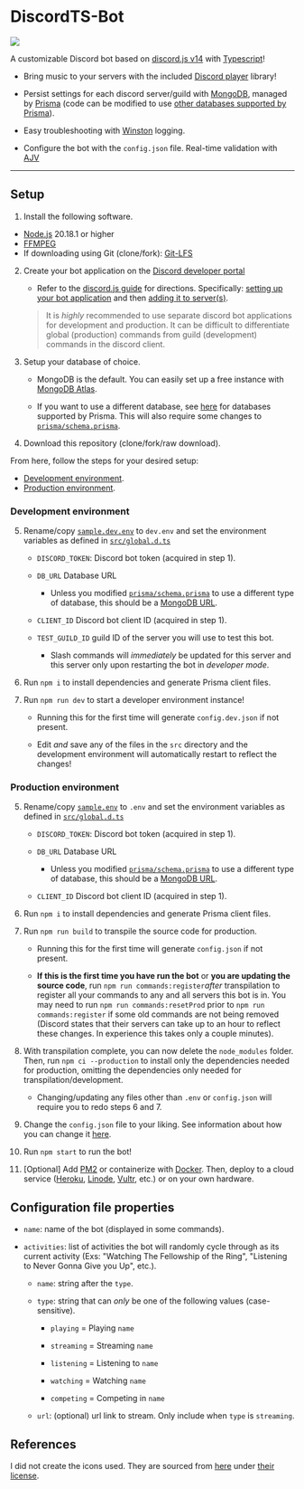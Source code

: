 # DiscordTS-Bot

[![](https://img.shields.io/github/license/IronBatman2715/DiscordTS-Bot.svg?branch=main)](https://github.com/IronBatman2715/DiscordTS-Bot/blob/main/LICENSE)

A customizable Discord bot based on [discord.js v14](https://discord.js.org) with [Typescript](https://www.typescriptlang.org/)!

- Bring music to your servers with the included [Discord player](https://discord-player.js.org) library!

- Persist settings for each discord server/guild with [MongoDB](https://www.mongodb.com/), managed by [Prisma](https://www.prisma.io) (code can be modified to use [other databases supported by Prisma](https://www.prisma.io/docs/reference/database-reference/supported-databases)).

- Easy troubleshooting with [Winston](https://github.com/winstonjs/winston) logging.

- Configure the bot with the `config.json` file. Real-time validation with [AJV](https://ajv.js.org/)

---

## Setup

1. Install the following software.

- [Node.js](https://nodejs.org/) 20.18.1 or higher
- [FFMPEG](https://ffmpeg.org/)
- If downloading using Git (clone/fork): [Git-LFS](https://git-lfs.com/)

2. Create your bot application on the [Discord developer portal](https://discord.com/developers/applications)

   - Refer to the [discord.js guide](https://discordjs.guide) for directions. Specifically: [setting up your bot application](https://discordjs.guide/preparations/setting-up-a-bot-application) and then [adding it to server(s)](https://discordjs.guide/preparations/adding-your-bot-to-servers).

   > It is _highly_ recommended to use separate discord bot applications for development and production. It can be difficult to differentiate global (production) commands from guild (development) commands in the discord client.

3. Setup your database of choice.

   - MongoDB is the default. You can easily set up a free instance with [MongoDB Atlas](https://www.mongodb.com/atlas).

   - If you want to use a different database, see [here](https://www.prisma.io/docs/reference/database-reference/supported-databases) for databases supported by Prisma. This will also require some changes to [`prisma/schema.prisma`](prisma/schema.prisma).

4. Download this repository (clone/fork/raw download).

From here, follow the steps for your desired setup:

- [Development environment](#development-environment).
- [Production environment](#production-environment).

### Development environment

5. Rename/copy [`sample.dev.env`](sample.dev.env) to `dev.env` and set the environment variables as defined in [`src/global.d.ts`](src/global.d.ts)

   - `DISCORD_TOKEN`: Discord bot token (acquired in step 1).

   - `DB_URL` Database URL

     - Unless you modified [`prisma/schema.prisma`](prisma/schema.prisma) to use a different type of database, this should be a [MongoDB URL](https://www.mongodb.com/docs/manual/reference/connection-string/).

   - `CLIENT_ID` Discord bot client ID (acquired in step 1).

   - `TEST_GUILD_ID` guild ID of the server you will use to test this bot.

     - Slash commands will _immediately_ be updated for this server and this server only upon restarting the bot in _developer mode_.

6. Run `npm i` to install dependencies and generate Prisma client files.

7. Run `npm run dev` to start a developer environment instance!

   - Running this for the first time will generate `config.dev.json` if not present.

   - Edit _and_ save any of the files in the `src` directory and the development environment will automatically restart to reflect the changes!

### Production environment

5. Rename/copy [`sample.env`](sample.env) to `.env` and set the environment variables as defined in [`src/global.d.ts`](src/global.d.ts)

   - `DISCORD_TOKEN`: Discord bot token (acquired in step 1).

   - `DB_URL` Database URL

     - Unless you modified [`prisma/schema.prisma`](prisma/schema.prisma) to use a different type of database, this should be a [MongoDB URL](https://www.mongodb.com/docs/manual/reference/connection-string/).

   - `CLIENT_ID` Discord bot client ID (acquired in step 1).

6. Run `npm i` to install dependencies and generate Prisma client files.

7. Run `npm run build` to transpile the source code for production.

   - Running this for the first time will generate `config.json` if not present.

   - **If this is the first time you have run the bot** or **you are updating the source code**, run `npm run commands:register`_after_ transpilation to register all your commands to any and all servers this bot is in. You may need to run `npm run commands:resetProd` prior to `npm run commands:register` if some old commands are not being removed (Discord states that their servers can take up to an hour to reflect these changes. In experience this takes only a couple minutes).

8. With transpilation complete, you can now delete the `node_modules` folder. Then, run `npm ci --production` to install only the dependencies needed for production, omitting the dependencies only needed for transpilation/development.

   - Changing/updating any files other than `.env` or `config.json` will require you to redo steps 6 and 7.

9. Change the `config.json` file to your liking. See information about how you can change it [here](#configuration-file-properties).

10. Run `npm start` to run the bot!

11. [Optional] Add [PM2](https://www.npmjs.com/package/pm2) or containerize with [Docker](https://docs.docker.com/). Then, deploy to a cloud service ([Heroku](https://www.heroku.com/), [Linode](https://www.linode.com/), [Vultr](https://www.vultr.com/), etc.) or on your own hardware.

## Configuration file properties

- `name`: name of the bot (displayed in some commands).

- `activities`: list of activities the bot will randomly cycle through as its current activity (Exs: "Watching The Fellowship of the Ring", "Listening to Never Gonna Give you Up", etc.).

  - `name`: string after the `type`.

  - `type`: string that can _only_ be one of the following values (case-sensitive).

    - `playing` = Playing `name`

    - `streaming` = Streaming `name`

    - `listening` = Listening to `name`

    - `watching` = Watching `name`

    - `competing` = Competing in `name`

  - `url`: (optional) url link to stream. Only include when `type` is `streaming`.

## References

I did not create the icons used. They are sourced from [here](https://pixabay.com/illustrations/icons-web-development-website-design-2188729/) under [their license](https://pixabay.com/service/license/).
